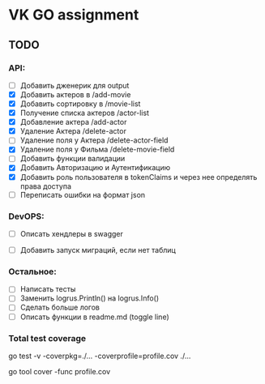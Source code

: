 # VK GO assignment

## TODO

### API:
- [ ] Добавить дженерик для output 
- [X] Добавить актеров в /add-movie
- [X] Добавить сортировку в /movie-list
- [X] Получение списка актеров /actor-list
- [X] Добавление актера /add-actor
- [X] Удаление Актера /delete-actor
- [ ] Удаление поля у Актера /delete-actor-field
- [X] Удаление поля у Фильма /delete-movie-field
- [ ] Добавить функции валидации
- [X] Добавить Авторизацию и Аутентификацию
- [X] Добавить роль пользователя в tokenClaims и через нее определять права доступа
- [ ] Переписать ошибки на формат json

### DevOPS:
- [ ] Описать хендлеры в swagger
- [ ] Добавить запуск миграций, если нет таблиц


### Остальное: 
- [ ] Написать тесты
- [ ] Заменить logrus.Println() на logrus.Info()
- [ ] Сделать больше логов
- [ ] Описать функции в readme.md (toggle line)

### Total test coverage
go test -v -coverpkg=./... -coverprofile=profile.cov ./...

go tool cover -func profile.cov
